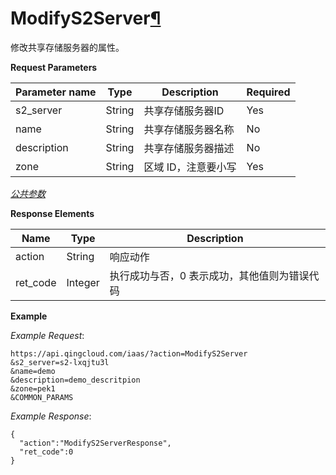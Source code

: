 ---
---

# ModifyS2Server[¶](#modifys2server "永久链接至标题")

修改共享存储服务器的属性。

**Request Parameters**

| Parameter name | Type | Description | Required |
| --- | --- | --- | --- |
| s2_server | String | 共享存储服务器ID | Yes |
| name | String | 共享存储服务器名称 | No |
| description | String | 共享存储服务器描述 | No |
| zone | String | 区域 ID，注意要小写 | Yes |

[_公共参数_](../../common/parameters.html#api-common-parameters)

**Response Elements**

| Name | Type | Description |
| --- | --- | --- |
| action | String | 响应动作 |
| ret_code | Integer | 执行成功与否，0 表示成功，其他值则为错误代码 |

**Example**

_Example Request_:

```
https://api.qingcloud.com/iaas/?action=ModifyS2Server
&s2_server=s2-lxqjtu3l
&name=demo
&description=demo_descritpion
&zone=pek1
&COMMON_PARAMS
```

_Example Response_:

```
{
  "action":"ModifyS2ServerResponse",
  "ret_code":0
}
```
